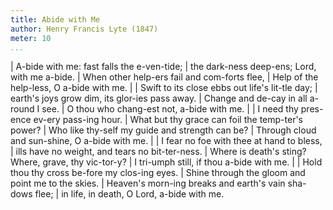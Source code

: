 ```yaml
---
title: Abide with Me
author: Henry Francis Lyte (1847)
meter: 10
...
```


| A-bide with me: fast falls the e-ven-tide;
| the dark-ness deep-ens; Lord, with me a-bide.
| When other help-ers fail and com-forts flee,
| Help of the help-less, O a-bide with me.
| 
| Swift to its close ebbs out life's lit-tle day;
| earth's joys grow dim, its glor-ies pass away.
| Change and de-cay in all a-round I see.
| O thou who chang-est not, a-bide with me.
| 
| I need thy pres-ence ev-ery pass-ing hour.
| What but thy grace can foil the temp-ter's power?
| Who like thy-self my guide and strength can be?
| Through cloud and sun-shine, O a-bide with me.
| 
| I fear no foe with thee at hand to bless,
| ills have no weight, and tears no bit-ter-ness.
| Where is death's sting? Where, grave, thy vic-tor-y?
| I tri-umph still, if thou a-bide with me.
| 
| Hold thou thy cross be-fore my clos-ing eyes.
| Shine through the gloom and point me to the skies.
| Heaven's morn-ing breaks and earth's vain sha-dows flee;
| in life, in death, O Lord, a-bide with me. 
